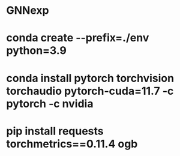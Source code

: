 # GNNexp
# conda create --prefix=./env python=3.9
# conda install pytorch torchvision torchaudio pytorch-cuda=11.7 -c pytorch -c nvidia
# 
# pip install requests torchmetrics==0.11.4 ogb
